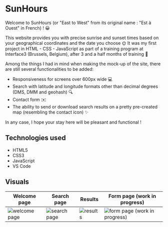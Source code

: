 # SunHours

Welcome to SunHours (or "East to West" from its original name : "Est à Ouest" in French) ! 😀

This website provides you with precise sunrise and sunset times based on your geographical coordinates and the date you choose 🌞
It was my first project in HTML - CSS - JavaScript as part of a training program at Interface3 (Brussels, Belgium), after 3 and a half months of training 💪

Among the things I had in mind when making the mock-up of the site, there are still several functionalities to be added:

+ Responsiveness for screens over 600px wide 💻
+ Search with latitude and longitude formats other than decimal degrees (DMS, DMM and geohash) 🔍
+ Contact form ✉️
+ The ability to send or download search results on a pretty pre-created map (resembling the contact icon) ✨

In any case, I hope your stay here will be pleasant and functional !

## Technologies used
+ HTML5
+ CSS3
+ JavaScript
+ VS Code

## Visuals
|Welcome page|Search page|Results|Form page (work in progress)|
| ----------- | ----------- | ----------- | ----------- |
![welcome page](https://github.com/user-attachments/assets/c2dd5e08-afe5-45c8-ab00-f3121e6e3bce)|![search page](https://github.com/user-attachments/assets/b7638e34-6f4a-4886-8a49-5f3af711073d)|![results](https://github.com/user-attachments/assets/9f0b907e-7a4d-4391-b733-869a5f6a982c)|![form page (work in progress)](https://github.com/user-attachments/assets/e4eb018f-0008-449a-8964-afaf6255da17)|
